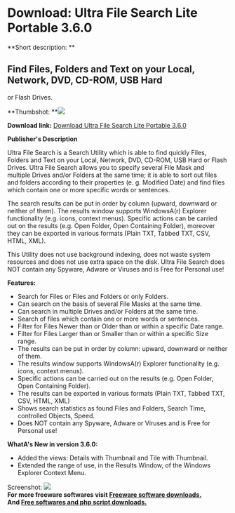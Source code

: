 # Download: Ultra File Search Lite Portable 3.6.0

**Short description: **

## Find Files, Folders and Text on your Local, Network, DVD, CD-ROM, USB Hard
or Flash Drives.

  
**Thumbshot: **![](http://www.freewarefiles.com/screenshot/ultrafilesearch09_md.gif)   
  
**Download link:** [Download Ultra File Search Lite Portable 3.6.0](http://freesoftwares.boysofts.com/Ultra-File-Search-Portable_program_53130.html)  
  

**Publisher's Description**  
  

Ultra File Search is a Search Utility which is able to find quickly Files,
Folders and Text on your Local, Network, DVD, CD-ROM, USB Hard or Flash
Drives. Ultra File Search allows you to specify several File Mask and multiple
Drives and/or Folders at the same time; it is able to sort out files and
folders according to their properties (e. g. Modified Date) and find files
which contain one or more specific words or sentences.

The search results can be put in order by column (upward, downward or neither
of them). The results window supports WindowsA(r) Explorer functionality (e.g.
icons, context menus). Specific actions can be carried out on the results
(e.g. Open Folder, Open Containing Folder), moreover they can be exported in
various formats (Plain TXT, Tabbed TXT, CSV, HTML, XML).

This Utility does not use background indexing, does not waste system resources
and does not use extra space on the disk. Ultra File Search does NOT contain
any Spyware, Adware or Viruses and is Free for Personal use!

**Features:**

  * Search for Files or Files and Folders or only Folders. 
  * Can search on the basis of several File Masks at the same time. 
  * Can search in multiple Drives and/or Folders at the same time. 
  * Search of files which contain one or more words or sentences. 
  * Filter for Files Newer than or Older than or within a specific Date range. 
  * Filter for Files Larger than or Smaller than or within a specific Size range. 
  * The results can be put in order by column: upward, downward or neither of them. 
  * The results window supports WindowsA(r) Explorer functionality (e.g. icons, context menus). 
  * Specific actions can be carried out on the results (e.g. Open Folder, Open Containing Folder). 
  * The results can be exported in various formats (Plain TXT, Tabbed TXT, CSV, HTML, XML) 
  * Shows search statistics as found Files and Folders, Search Time, controlled Objects, Speed. 
  * Does NOT contain any Spyware, Adware or Viruses and is Free for Personal use! 

**WhatA's New in version 3.6.0:**

  * Added the views: Details with Thumbnail and Tile with Thumbnail. 
  * Extended the range of use, in the Results Window, of the Windows Explorer Context Menu. 

  
  
Screenshot: ![](http://www.freewarefiles.com/screenshot/ultrafilesearch09.gif)  
**For more freeware softwares visit [Freeware software downloads.](http://freesoftwares.boysofts.com/)**   
**And [Free softwares and php script downloads.](http://www.boysofts.com/)**

